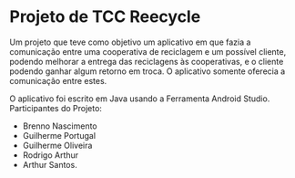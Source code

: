 # Projeto de TCC Reecycle

Um projeto que teve como objetivo um aplicativo em que fazia a comunicação entre uma cooperativa de reciclagem e um possível cliente, podendo melhorar a entrega das reciclagens às cooperativas, e o cliente podendo ganhar algum retorno em troca. O aplicativo somente oferecia a comunicação entre estes.

O aplicativo foi escrito em Java usando a Ferramenta Android Studio. 
Participantes do Projeto:
* Brenno Nascimento
* Guilherme Portugal 
* Guilherme Oliveira 
* Rodrigo Arthur 
* Arthur Santos.
